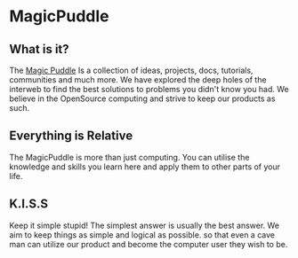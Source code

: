 # MagicPuddle

## What is it?

The [Magic Puddle](magicpuddle.netlify.app) Is a collection of ideas, projects, docs, tutorials, communities and much more.
We have explored the deep holes of the interweb to find the best solutions to problems you didn't know you had.
We believe in the OpenSource computing and strive to keep our products as such.

## Everything is Relative

The MagicPuddle is more than just computing. You can utilise the knowledge and skills you learn here and apply them to other parts of your life.

## K.I.S.S

Keep it simple stupid! The simplest answer is usually the best answer. We aim to keep things as simple and logical as possible. so that even a cave man can utilize our product and become the computer user they wish to be.
